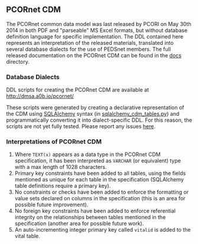 ## PCORnet CDM

The PCORnet common data model was last released by PCORI on May 30th 2014 in both PDF and "parseable" MS Excel formats, but without database definition language for specific implementation. The DDL contained here represents an interpretation of the released materials, translated into several database dialects for the use of PEDSnet members. The full released documentation on the PCORnet CDM can be found in the [docs](docs) directory.

### Database Dialects

DDL scripts for creating the PCORnet CDM  are available at http://dmsa.a0b.io/pcornet/

These scripts were generated by creating a declarative representation of the CDM using [SQLAlchemy](http://www.sqlalchemy.org/) syntax (in [sqlalchemy_cdm_tables.py](sqlalchemy_cdm_tables.py)) and programmatically converting it into dialect-specific DDL. For this reason, the scripts are not yet fully tested. Please report any issues [here](https://github.com/PCORnet/Data_Models/issues).

### Interpretations of PCORnet CDM

1. Where `TEXT(x)` appears as a data type in the PCORnet CDM specification, it has been interpreted as `VARCHAR` (or equivalent) type with a max length of 1028 characters.
2. Primary key constraints have been added to all tables, using the fields mentioned as unique for each table in the specification (SQLAlchemy table definitions require a primary key).
3. No constraints or checks have been added to enforce the formatting or value sets declared on columns in the specification (this is an area for possible future improvement).
4. No foreign key constraints have been added to enforce referential integrity on the relationships between tables mentioned in the specification (another area for possible future work).
5. An auto-incrementing integer primary key called `vitalid` is added to the vital table.
